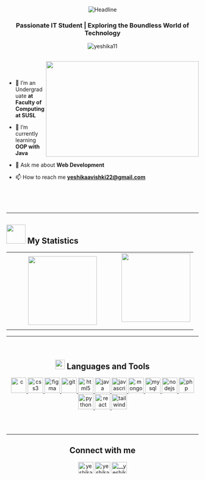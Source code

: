  <div align=center>
        <img src="https://readme-typing-svg.herokuapp.com?color=%236FDA44&size=32&center=true&vCenter=true&width=600&height=50&lines=Hi+there,+I'm+Yeshika+Avishki+%F0%9F%91%8B" alt="Headline" />
    </div>
    
<h3 align="center">Passionate IT Student | Exploring the Boundless World of Technology</h3>


<p align="center"> <img src="https://komarev.com/ghpvc/?username=yeshika11&label=Profile%20views&color=0e75b6&style=flat" alt="yeshika11" /> </p>

<br><img src="https://media.giphy.com/media/L8K62iTDkzGX6/giphy.gif" align="right" height="250" width="400" /><br><br>


- 🤝 I’m an Undergraduate **at Faculty of Computing at SUSL**

- 🌱 I’m currently learning **OOP with Java**

- 💬 Ask me about **Web Development**

- 📫 How to reach me **yeshikaavishki22@gmail.com**

<br><br><br>
 
---

## <picture > <img src = "https://github.com/7oSkaaa/7oSkaaa/blob/main/Images/Statistics.gif?raw=true"  width = 50px  >  </picture> My Statistics 

<!--- stats (start) -->
<p align="center">
  <!--- stats (start) -->
<table align="center">
<tr border="none">
<td width="60%" align="center">
  
 <a href="https://github.com/Yeshika11">
    <img height="180em" src="https://github-readme-stats.vercel.app/api?username=yeshika11&show_icons=true&theme=algolia&include_all_commits=true&count_private=true"/>
   
  </a>
</td>

<td width="50%" align="center">

 <a href="https://github.com/yeshika11">
    <img height="180em" src="https://github-readme-stats-eight-theta.vercel.app/api/top-langs/?username=yeshika11&layout=compact&langs_count=8&theme=algolia"/>
  </a>
</p>
  </td>
</tr>
</table>


<!--- stats (end) -->

---

<br>

<h2 align="center">
  <img src="https://media2.giphy.com/media/QssGEmpkyEOhBCb7e1/giphy.gif?cid=ecf05e47a0n3gi1bfqntqmob8g9aid1oyj2wr3ds3mg700bl&rid=giphy.gif" width ="25"> Languages and Tools</h2>
<p align="center"> <a href="https://www.cprogramming.com/" target="_blank" rel="noreferrer"> <img src="https://github.com/Scar1109/skill-icons/blob/main/icons/C.svg" alt="c" width="40" height="40"/> </a> <a href="https://www.w3schools.com/css/" target="_blank" rel="noreferrer"> <img src="https://github.com/Scar1109/skill-icons/blob/main/icons/CSS.svg" alt="css3" width="40" height="40"/> </a> <a href="https://www.figma.com/" target="_blank" rel="noreferrer"> <img src="https://github.com/Scar1109/skill-icons/blob/main/icons/Figma-Light.svg" alt="figma" width="40" height="40"/> </a> <a href="https://git-scm.com/" target="_blank" rel="noreferrer"> <img src="https://github.com/Scar1109/skill-icons/blob/main/icons/Git.svg" alt="git" width="40" height="40"/> </a> <a href="https://www.w3.org/html/" target="_blank" rel="noreferrer"> <img src="https://github.com/Scar1109/skill-icons/blob/main/icons/HTML.svg" alt="html5" width="40" height="40"/> </a> <a href="https://www.java.com" target="_blank" rel="noreferrer"> <img src="https://github.com/Scar1109/skill-icons/blob/main/icons/Java-Light.svg" alt="java" width="40" height="40"/> </a> <a href="https://developer.mozilla.org/en-US/docs/Web/JavaScript" target="_blank" rel="noreferrer"> <img src="https://github.com/Scar1109/skill-icons/blob/main/icons/JavaScript.svg" alt="javascript" width="40" height="40"/> </a> <a href="https://www.mongodb.com/" target="_blank" rel="noreferrer"> <img src="https://github.com/Scar1109/skill-icons/blob/main/icons/MongoDB.svg" alt="mongodb" width="40" height="40"/> </a> <a href="https://www.mysql.com/" target="_blank" rel="noreferrer"> <img src="https://github.com/Scar1109/skill-icons/blob/main/icons/MySQL-Light.svg" alt="mysql" width="40" height="40"/> </a> <a href="https://nodejs.org" target="_blank" rel="noreferrer"> <img src="https://github.com/Scar1109/skill-icons/blob/main/icons/NodeJS-Light.svg" alt="nodejs" width="40" height="40"/> </a> <a href="https://www.php.net" target="_blank" rel="noreferrer"> <img src="https://github.com/Scar1109/skill-icons/blob/main/icons/PHP-Light.svg" alt="php" width="40" height="40"/> </a> <a href="https://www.python.org" target="_blank" rel="noreferrer"> <img src="https://github.com/Scar1109/skill-icons/blob/main/icons/Python-Light.svg" alt="python" width="40" height="40"/> </a> <a href="https://reactjs.org/" target="_blank" rel="noreferrer"> <img src="https://github.com/Scar1109/skill-icons/blob/main/icons/React-Light.svg" alt="react" width="40" height="40"/> </a> <a href="https://tailwindcss.com/" target="_blank" rel="noreferrer"> <img src="https://github.com/Scar1109/skill-icons/blob/main/icons/TailwindCSS-Light.svg" alt="tailwind" width="40" height="40"/> </a> </p>

<br><br>

---

<h2 align="center">Connect with me</h2>
<p align="center">
<a href="https://linkedin.com/in/yeshika avishki" target="blank"><img align="center" src="https://github.com/Scar1109/skill-icons/blob/main/icons/LinkedIn.svg" alt="yeshika avishki" height="30" width="40" /></a>
<a href="https://fb.com/yeshika avishki" target="blank"><img align="center" src="https://raw.githubusercontent.com/rahuldkjain/github-profile-readme-generator/master/src/images/icons/Social/facebook.svg" alt="yeshika avishki" height="30" width="40" /></a>
<a href="https://instagram.com/__yeshika__" target="blank"><img align="center" src="https://github.com/Scar1109/skill-icons/blob/main/icons/Instagram.svg" alt="__yeshika__" height="30" width="40" /></a>
</p>




